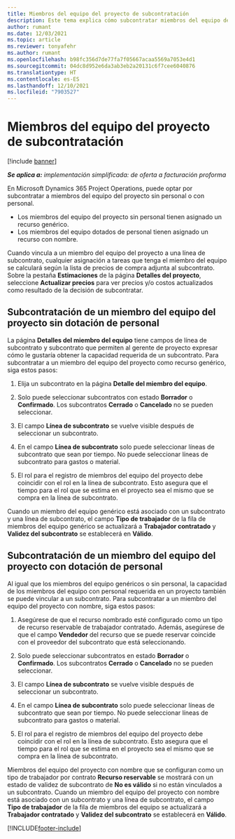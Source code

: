 ```yaml
---
title: Miembros del equipo del proyecto de subcontratación
description: Este tema explica cómo subcontratar miembros del equipo del proyecto en Microsoft Dynamics 365 Project Operations.
author: rumant
ms.date: 12/03/2021
ms.topic: article
ms.reviewer: tonyafehr
ms.author: rumant
ms.openlocfilehash: b98fc356d7de77fa7f05667acaa5569a7053e4d1
ms.sourcegitcommit: 04dc8d952e6da3ab3eb2a20131c6f7cee6040876
ms.translationtype: HT
ms.contentlocale: es-ES
ms.lasthandoff: 12/10/2021
ms.locfileid: "7903527"
---
```

# <a name="subcontracting-project-team-members"></a>Miembros del equipo del proyecto de subcontratación

[!include [banner](../../includes/dataverse-preview.md)]

_**Se aplica a:** implementación simplificada: de oferta a facturación proforma_

En Microsoft Dynamics 365 Project Operations, puede optar por subcontratar a miembros del equipo del proyecto sin personal o con personal.

- Los miembros del equipo del proyecto sin personal tienen asignado un recurso genérico.
- Los miembros del equipo dotados de personal tienen asignado un recurso con nombre.

Cuando vincula a un miembro del equipo del proyecto a una línea de subcontrato, cualquier asignación a tareas que tenga el miembro del equipo se calculará según la lista de precios de compra adjunta al subcontrato.  Sobre la pestaña **Estimaciones** de la página **Detalles del proyecto**, seleccione **Actualizar precios** para ver precios y/o costos actualizados como resultado de la decisión de subcontratar. 

## <a name="subcontracting-an-unstaffed-project-team-member"></a>Subcontratación de un miembro del equipo del proyecto sin dotación de personal
La página **Detalles del miembro del equipo** tiene campos de línea de subcontrato y subcontrato que permiten al gerente de proyecto expresar cómo le gustaría obtener la capacidad requerida de un subcontrato. Para subcontratar a un miembro del equipo del proyecto como recurso genérico, siga estos pasos:

1.  Elija un subcontrato en la página **Detalle del miembro del equipo**.

2.  Solo puede seleccionar subcontratos con estado **Borrador** o **Confirmado**. Los subcontratos **Cerrado** o **Cancelado** no se pueden seleccionar. 

3.  El campo **Línea de subcontrato** se vuelve visible después de seleccionar un subcontrato.

4.  En el campo **Línea de subcontrato** solo puede seleccionar líneas de subcontrato que sean por tiempo. No puede seleccionar líneas de subcontrato para gastos o material.

5.  El rol para el registro de miembros del equipo del proyecto debe coincidir con el rol en la línea de subcontrato. Esto asegura que el tiempo para el rol que se estima en el proyecto sea el mismo que se compra en la línea de subcontrato. 

Cuando un miembro del equipo genérico está asociado con un subcontrato y una línea de subcontrato, el campo **Tipo de trabajador** de la fila de miembros del equipo genérico se actualizará a **Trabajador contratado** y **Validez del subcontrato** se establecerá en **Válido**.

## <a name="subcontracting-a-staffed-project-team-member"></a>Subcontratación de un miembro del equipo del proyecto con dotación de personal
Al igual que los miembros del equipo genéricos o sin personal, la capacidad de los miembros del equipo con personal requerida en un proyecto también se puede vincular a un subcontrato. Para subcontratar a un miembro del equipo del proyecto con nombre, siga estos pasos:

1.  Asegúrese de que el recurso nombrado esté configurado como un tipo de recurso reservable de trabajador contratado. Además, asegúrese de que el campo **Vendedor** del recurso que se puede reservar coincide con el proveedor del subcontrato que está seleccionando. 

2.  Solo puede seleccionar subcontratos en estado **Borrador** o **Confirmado**. Los subcontratos **Cerrado** o **Cancelado** no se pueden seleccionar. 

3.  El campo **Línea de subcontrato** se vuelve visible después de seleccionar un subcontrato.

4.  En el campo **Línea de subcontrato** solo puede seleccionar líneas de subcontrato que sean por tiempo. No puede seleccionar líneas de subcontrato para gastos o material.

5.  El rol para el registro de miembros del equipo del proyecto debe coincidir con el rol en la línea de subcontrato. Esto asegura que el tiempo para el rol que se estima en el proyecto sea el mismo que se compra en la línea de subcontrato. 

Miembros del equipo del proyecto con nombre que se configuran como un tipo de trabajador por contrato **Recurso reservable** se mostrará con un estado de validez de subcontrato de **No es válido** si no están vinculados a un subcontrato. Cuando un miembro del equipo del proyecto con nombre está asociado con un subcontrato y una línea de subcontrato, el campo **Tipo de trabajador** de la fila de miembros del equipo se actualizará a **Trabajador contratado** y **Validez del subcontrato** se establecerá en **Válido**.

[!INCLUDE[footer-include](../../includes/footer-banner.md)]
